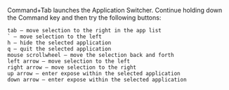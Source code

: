 Command+Tab launches the Application Switcher. Continue holding down the Command key and then try the following buttons:

    tab – move selection to the right in the app list
    ` – move selection to the left
    h – hide the selected application
    q – quit the selected application
    mouse scrollwheel – move the selection back and forth
    left arrow – move selection to the left
    right arrow – move selection to the right
    up arrow – enter expose within the selected application
    down arrow – enter expose within the selected application

